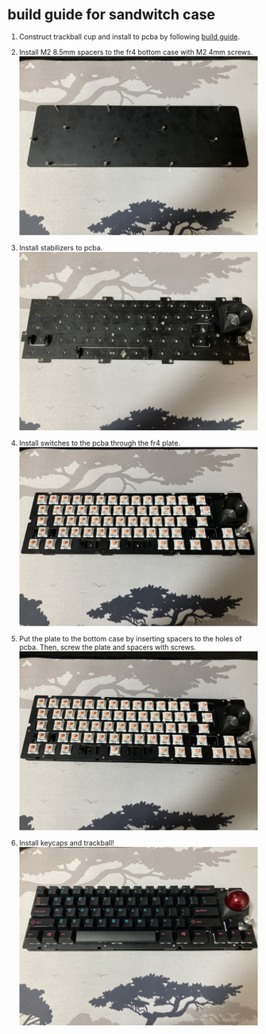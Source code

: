 # build guide for sandwitch case
1. Construct trackball cup and install to pcba by following [build guide](https://github.com/bbrfkr/dynamis-keyboard/blob/main/trackball-cup/BUILD.md).

1. Install M2 8.5mm spacers to the fr4 bottom case with M2 4mm screws.
    ![sandwitch-01](https://github.com/bbrfkr/dynamis-keyboard/blob/images/images/sandwitch-01.jpg?raw=true)

1. Install stabilizers to pcba.
    ![sandwitch-02](https://github.com/bbrfkr/dynamis-keyboard/blob/images/images/sandwitch-02.jpg?raw=true)

1. Install switches to the pcba through the fr4 plate.
    ![sandwitch-03](https://github.com/bbrfkr/dynamis-keyboard/blob/images/images/sandwitch-03.jpg?raw=true)

1. Put the plate to the bottom case by inserting spacers to the holes of pcba. Then, screw the plate and spacers with screws.
    ![sandwitch-04](https://github.com/bbrfkr/dynamis-keyboard/blob/images/images/sandwitch-04.jpg?raw=true)

1. Install keycaps and trackball!
    ![sandwitch-05](https://github.com/bbrfkr/dynamis-keyboard/blob/images/images/sandwitch-05.jpg?raw=true)
